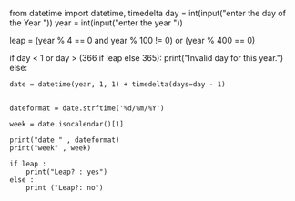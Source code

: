 from datetime import datetime, timedelta
day = int(input("enter the day of the Year "))
year = int(input("enter the year "))

leap = (year % 4 == 0 and year % 100 != 0) or (year % 400 == 0)

if day < 1 or day > (366 if leap else 365):
    print("Invalid day for this year.")
else:
   
    date = datetime(year, 1, 1) + timedelta(days=day - 1)
    
    
    dateformat = date.strftime('%d/%m/%Y')

    week = date.isocalendar()[1]

    print("date " , dateformat)
    print("week" , week)
    
    if leap : 
        print("Leap? : yes")
    else :
        print ("Leap?: no")
    
